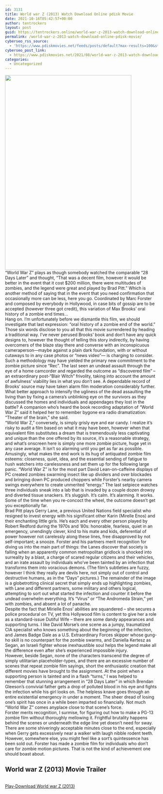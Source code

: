 ```yaml
---
id: 3131
title: World war Z (2013) Watch Download Online pdisk Movie
date: 2021-10-16T05:42:57+00:00
author: tentrockers
layout: post
guid: https://tentrockers.online/world-war-z-2013-watch-download-online-pdisk-movie/
permalink: /world-war-z-2013-watch-download-online-pdisk-movie/
cyberseo_rss_source:
  - 'https://www.pdiskmovies.net/feeds/posts/default?max-results=100&start-index=901'
cyberseo_post_link:
  - https://www.pdiskmovies.net/2021/08/world-war-z-2013-watch-download-online.html
categories:
  - Uncategorized
---
```

<div class="separator">
  <a href="https://1.bp.blogspot.com/-Mb26wavBcVA/YRvYsBiXD1I/AAAAAAAAAS0/AW5cv6T6fNUthNxx4q_9ukZflI1DKBHNACLcBGAsYHQ/s1280/World%2Bwar%2BZ%2B%25282013%2529%2BWatch%2BDownload%2BOnline%2Bpdisk%2BMovie.jpg" imageanchor="1"><img loading="lazy" border="0" data-original-height="1280" data-original-width="832" height="640" src="https://1.bp.blogspot.com/-Mb26wavBcVA/YRvYsBiXD1I/AAAAAAAAAS0/AW5cv6T6fNUthNxx4q_9ukZflI1DKBHNACLcBGAsYHQ/w416-h640/World%2Bwar%2BZ%2B%25282013%2529%2BWatch%2BDownload%2BOnline%2Bpdisk%2BMovie.jpg" width="416" /></a>
</div>



<div>
  <div>
    <span>&#8220;World War Z&#8221; plays as though somebody watched the comparable &#8220;28 Days Later&#8221; and thought, &#8220;That was a decent film, however it would be better in the event that it cost $200 million, there were multitudes of zombies, and the legend were great and played by Brad Pitt.&#8221; Which is another method of saying that in the event that you need confirmation that occasionally more can be less, here you go. Coordinated by Marc Forster and composed by everybody in Hollywood, in case bits of gossip are to be accepted (however three got credit), this variation of Max Brooks&#8217; oral history of a zombie end times&#8230;&nbsp;</span>
  </div>
  
  <div>
    <span>Hang on. I&#8217;m unfortunately before we dismantle this film, we should investigate that last expression: &#8220;oral history of a zombie end of the world.&#8221; Those six words disclose to you all that this movie surrendered by heading a traditional way. I&#8217;ve never perused Brooks&#8217; book and don&#8217;t have any quick designs to, however the thought of telling this story indirectly, by having overcomers of the blaze stay there and converse with an inconspicuous cameraperson—maybe against a plain dark foundation, with or without cutaways to in any case photos or &#8220;news video&#8221;— is charging to consider. Such a methodology may have yielded the primary new commitment to the zombie picture since &#8220;Rec&#8221;. The last seen an undead assault through the eye of a home camcorder and regarded the outcome as &#8220;discovered film&#8221; &#8211; an extraordinary post-&#8220;Blair Witch&#8221; frivolity, taking into account the amount of awfulness&#8217; viability lies in what you don&#8217;t see. A dependable record of Brooks&#8217; source may have taken alarm film moderation considerably further. What better approach to intensify the ugliness of the dead assaulting the living than by fixing a camera&#8217;s unblinking eye on the survivors as they discussed the homes and individuals and appendages they lost in the battle? A companion who&#8217;s heard the book recording adaptation of &#8220;World War Z&#8221; said it helped her to remember bygone era radio dramatization: &#8220;Theater of the brain,&#8221; she said.&nbsp;</span>
  </div>
  
  <div>
    <span>&#8220;World War Z,&#8221; conversely, is simply grisly eye and ear candy. I realize it&#8217;s risky to audit a film based on what it may have been, however when that equivalent film substitutes a dream that is tremendously less captivating and unique than the one offered by its source, it&#8217;s a reasonable strategy, and what&#8217;s onscreen here is simply one more zombie picture, huge yet in any case average. It isn&#8217;t so alarming until you get as far as possible. Amusingly, what makes the end work is its hug of antiquated zombie film esteems: closeness, quiet, idea, and the essential sending of fatigue to hush watchers into carelessness and set them up for the following large panic. &#8220;World War Z&#8221; is for the most part David Lean-on-caffeine displays of PC created zombies swarming insect like up dividers and over blockades and bringing down PC produced choppers while Forster&#8217;s nearby camera swings everywhere to create unmerited &#8220;energy.&#8221; The last setpiece watches three individuals sneak into a lab that is invaded by a couple dozen drowsy and diverted tissue snackers. It&#8217;s sluggish. It&#8217;s calm. It&#8217;s alarming. It works. Some of the time when you re-concoct the wheel, the outcome doesn&#8217;t get you exceptionally far.&nbsp;</span>
  </div>
  
  <div>
    <span>Brad Pitt plays Gerry Lane, a previous United Nations field specialist who resigned to invest energy with his significant other Karin (Mirelle Enos) and their enchanting little girls. He&#8217;s each and every other person played by Robert Redford during the 1970s and &#8217;80s: honorable, fearless, quiet in an emergency, unendingly clever, kind to his mate and kids, deferential of power however not carelessly along these lines, free disapproved by not self-important; a snooze. Forster and his partners merit recognition for diving us into the main part of things: the Lanes discover that society is falling when an apparently common metropolitan gridlock is shocked into surreality by a blast, a charge of scared regular citizens and their vehicles, and an irate assault by individuals who&#8217;ve been tainted by an infection that transforms them into voracious demons. (The film&#8217;s subtleties are fuzzy, however I think they really are devils here, not simply out of control and destructive humans, as in the &#8220;Days&#8221; pictures.) The remainder of the image is a globetrotting clinical secret that simply ends up highlighting zombies, with Lane and different partners, some military and others logical, attempting to sort out what started the infection and counter it before the undead overwhelm everything. It&#8217;s &#8220;Virus&#8221; or &#8220;The Andromeda Strain,&#8221; yet with zombies, and absent a lot of panache.&nbsp;</span>
  </div>
  
  <div>
    <span>Despite the fact that Mirielle Enos&#8217; abilities are squandered &#8211; she secures a police procedural on TV, yet this Hollywood film is content to give her a role as a standard-issue Dutiful Wife &#8211; there are some dandy appearances and supporting turns. I like David Morse&#8217;s one scene as a jumpy, traumatized CIA specialist who knows something about the beginning of the infection, and James Badge Dale as a U.S. Extraordinary Forces skipper whose gung-ho skill is no counterpart for the zombie swarms, and Daniella Kertesz as Segan, an Israeli fighter whose inexhaustible soul helps the legend make all the difference even after she&#8217;s experienced impossible injury.&nbsp;</span>
  </div>
  
  <div>
    <span>However, beside Segan, none of the characters transcend the degree of simply utilitarian placeholder-types, and there are an excessive number of scenes that repeat zombie film sayings, short the enthusiastic creation that different movies have brought to the assignment. At the point when a supporting person is tainted and in a flash &#8220;turns,&#8221; I was helped to remember that stunning arrangement in &#8220;28 Days Later&#8221; in which Brendan Gleeson&#8217;s convivial father gets a drop of polluted blood in his eye and fights the infection while his girl looks on. The helpless knave goes through an entire existential emergency in under a moment. The sheer dread of losing one&#8217;s spirit has once in a while been imparted so financially. Not much &#8220;World War Z&#8221; comes anyplace close to that scene&#8217;s force.&nbsp;</span>
  </div>
  
  <div>
    <span>Forster merits recognition, I surmise, for figuring out how to make a PG-13 zombie film without thoroughly mellowing it. Frightful brutality happens behind the scenes or underneath the edge line yet doesn&#8217;t need for sway. There are some shiveringly acceptable minutes close to the end, especially when Gerry gets excessively near a walker with laugh nibble rodent teeth. However, somewhere else, you might feel like a sort&#8217;s quintessence has been sold out. Forster has made a zombie film for individuals who don&#8217;t care for zombie motion pictures. That is not the kind of achievement one should boast about.</span>
  </div>
</div>

<div>
  <h2>
    <span>World war Z (2013) Movie Trailer</span>
  </h2>
</div>

  
<a href="https://kofilink.com/1/bnYyaXY5MDA1Nms3?dn=1" onclick="window.open('https://kofilink.com/1/bnYyaXY5MDA1Nms3?dn=1','popup','width=600,height=600'); return false;" target="popup" rel="noopener"><br /> Play-Download World war Z (2013)<br /> </a>